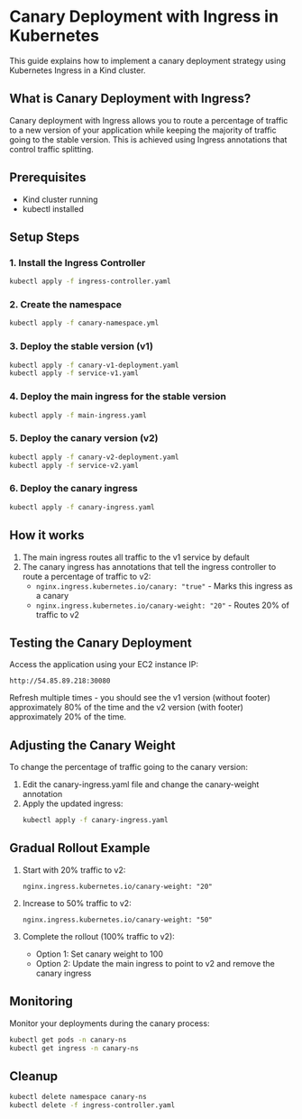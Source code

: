 # Canary Deployment with Ingress in Kubernetes

This guide explains how to implement a canary deployment strategy using Kubernetes Ingress in a Kind cluster.

## What is Canary Deployment with Ingress?

Canary deployment with Ingress allows you to route a percentage of traffic to a new version of your application while keeping the majority of traffic going to the stable version. This is achieved using Ingress annotations that control traffic splitting.

## Prerequisites

- Kind cluster running
- kubectl installed

## Setup Steps

### 1. Install the Ingress Controller

```bash
kubectl apply -f ingress-controller.yaml
```

### 2. Create the namespace

```bash
kubectl apply -f canary-namespace.yml
```

### 3. Deploy the stable version (v1)

```bash
kubectl apply -f canary-v1-deployment.yaml
kubectl apply -f service-v1.yaml
```

### 4. Deploy the main ingress for the stable version

```bash
kubectl apply -f main-ingress.yaml
```

### 5. Deploy the canary version (v2)

```bash
kubectl apply -f canary-v2-deployment.yaml
kubectl apply -f service-v2.yaml
```

### 6. Deploy the canary ingress

```bash
kubectl apply -f canary-ingress.yaml
```

## How it works

1. The main ingress routes all traffic to the v1 service by default
2. The canary ingress has annotations that tell the ingress controller to route a percentage of traffic to v2:
   - `nginx.ingress.kubernetes.io/canary: "true"` - Marks this ingress as a canary
   - `nginx.ingress.kubernetes.io/canary-weight: "20"` - Routes 20% of traffic to v2

## Testing the Canary Deployment

Access the application using your EC2 instance IP:
```
http://54.85.89.218:30080
```

Refresh multiple times - you should see the v1 version (without footer) approximately 80% of the time and the v2 version (with footer) approximately 20% of the time.

## Adjusting the Canary Weight

To change the percentage of traffic going to the canary version:

1. Edit the canary-ingress.yaml file and change the canary-weight annotation
2. Apply the updated ingress:
   ```bash
   kubectl apply -f canary-ingress.yaml
   ```

## Gradual Rollout Example

1. Start with 20% traffic to v2:
   ```
   nginx.ingress.kubernetes.io/canary-weight: "20"
   ```

2. Increase to 50% traffic to v2:
   ```
   nginx.ingress.kubernetes.io/canary-weight: "50"
   ```

3. Complete the rollout (100% traffic to v2):
   - Option 1: Set canary weight to 100
   - Option 2: Update the main ingress to point to v2 and remove the canary ingress

## Monitoring

Monitor your deployments during the canary process:

```bash
kubectl get pods -n canary-ns
kubectl get ingress -n canary-ns
```

## Cleanup

```bash
kubectl delete namespace canary-ns
kubectl delete -f ingress-controller.yaml
```
